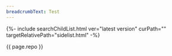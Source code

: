 ```yaml
---
breadcrumbText: Test
---
```


{%- include searchChildList.html ver="latest version" curPath="" targetRelativePath="sidelist.html" -%}

{{ page.repo }}
